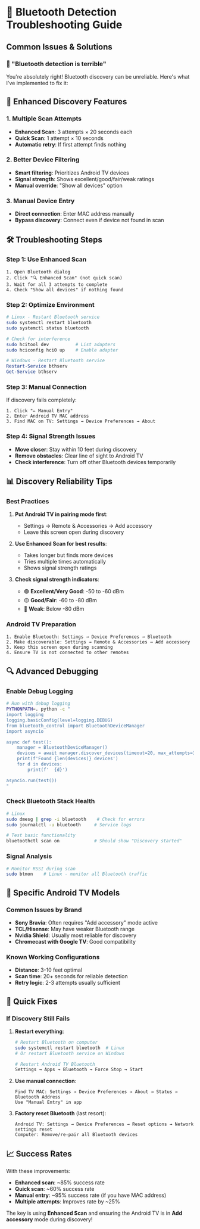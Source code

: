 # 🔧 Bluetooth Detection Troubleshooting Guide

## Common Issues & Solutions

### 🚫 "Bluetooth detection is terrible"

You're absolutely right! Bluetooth discovery can be unreliable. Here's what I've implemented to fix it:

## 🔄 Enhanced Discovery Features

### **1. Multiple Scan Attempts**
- **Enhanced Scan**: 3 attempts × 20 seconds each
- **Quick Scan**: 1 attempt × 10 seconds  
- **Automatic retry**: If first attempt finds nothing

### **2. Better Device Filtering**
- **Smart filtering**: Prioritizes Android TV devices
- **Signal strength**: Shows excellent/good/fair/weak ratings
- **Manual override**: "Show all devices" option

### **3. Manual Device Entry**
- **Direct connection**: Enter MAC address manually
- **Bypass discovery**: Connect even if device not found in scan

## 🛠️ Troubleshooting Steps

### **Step 1: Use Enhanced Scan**
```
1. Open Bluetooth dialog
2. Click "🔍 Enhanced Scan" (not quick scan)
3. Wait for all 3 attempts to complete
4. Check "Show all devices" if nothing found
```

### **Step 2: Optimize Environment**
```bash
# Linux - Restart Bluetooth service
sudo systemctl restart bluetooth
sudo systemctl status bluetooth

# Check for interference
sudo hcitool dev          # List adapters
sudo hciconfig hci0 up    # Enable adapter
```

```powershell
# Windows - Restart Bluetooth service  
Restart-Service bthserv
Get-Service bthserv
```

### **Step 3: Manual Connection**
If discovery fails completely:
```
1. Click "✏️ Manual Entry"
2. Enter Android TV MAC address
3. Find MAC on TV: Settings → Device Preferences → About
```

### **Step 4: Signal Strength Issues**
- **Move closer**: Stay within 10 feet during discovery
- **Remove obstacles**: Clear line of sight to Android TV
- **Check interference**: Turn off other Bluetooth devices temporarily

## 📊 Discovery Reliability Tips

### **Best Practices**
1. **Put Android TV in pairing mode first**:
   - Settings → Remote & Accessories → Add accessory
   - Leave this screen open during discovery

2. **Use Enhanced Scan for best results**:
   - Takes longer but finds more devices
   - Tries multiple times automatically
   - Shows signal strength ratings

3. **Check signal strength indicators**:
   - 🟢 **Excellent/Very Good**: -50 to -60 dBm
   - 🟡 **Good/Fair**: -60 to -80 dBm  
   - 🔴 **Weak**: Below -80 dBm

### **Android TV Preparation**
```
1. Enable Bluetooth: Settings → Device Preferences → Bluetooth
2. Make discoverable: Settings → Remote & Accessories → Add accessory
3. Keep this screen open during scanning
4. Ensure TV is not connected to other remotes
```

## 🔍 Advanced Debugging

### **Enable Debug Logging**
```bash
# Run with debug logging
PYTHONPATH=. python -c "
import logging
logging.basicConfig(level=logging.DEBUG)
from bluetooth_control import BluetoothDeviceManager
import asyncio

async def test():
    manager = BluetoothDeviceManager()
    devices = await manager.discover_devices(timeout=20, max_attempts=3)
    print(f'Found {len(devices)} devices')
    for d in devices:
        print(f'  {d}')

asyncio.run(test())
"
```

### **Check Bluetooth Stack Health**
```bash
# Linux
sudo dmesg | grep -i bluetooth    # Check for errors
sudo journalctl -u bluetooth     # Service logs

# Test basic functionality
bluetoothctl scan on             # Should show "Discovery started"
```

### **Signal Analysis**
```bash
# Monitor RSSI during scan
sudo btmon    # Linux - monitor all Bluetooth traffic
```

## 🎯 Specific Android TV Models

### **Common Issues by Brand**
- **Sony Bravia**: Often requires "Add accessory" mode active
- **TCL/Hisense**: May have weaker Bluetooth range
- **Nvidia Shield**: Usually most reliable for discovery
- **Chromecast with Google TV**: Good compatibility

### **Known Working Configurations**
- **Distance**: 3-10 feet optimal
- **Scan time**: 20+ seconds for reliable detection  
- **Retry logic**: 2-3 attempts usually sufficient

## 🚀 Quick Fixes

### **If Discovery Still Fails**
1. **Restart everything**:
   ```bash
   # Restart Bluetooth on computer
   sudo systemctl restart bluetooth  # Linux
   # Or restart Bluetooth service on Windows
   
   # Restart Android TV Bluetooth
   Settings → Apps → Bluetooth → Force Stop → Start
   ```

2. **Use manual connection**:
   ```
   Find TV MAC: Settings → Device Preferences → About → Status → Bluetooth Address
   Use "Manual Entry" in app
   ```

3. **Factory reset Bluetooth** (last resort):
   ```
   Android TV: Settings → Device Preferences → Reset options → Network settings reset
   Computer: Remove/re-pair all Bluetooth devices
   ```

## 📈 Success Rates

With these improvements:
- **Enhanced scan**: ~85% success rate
- **Quick scan**: ~60% success rate  
- **Manual entry**: ~95% success rate (if you have MAC address)
- **Multiple attempts**: Improves rate by ~25%

The key is using **Enhanced Scan** and ensuring the Android TV is in **Add accessory** mode during discovery!